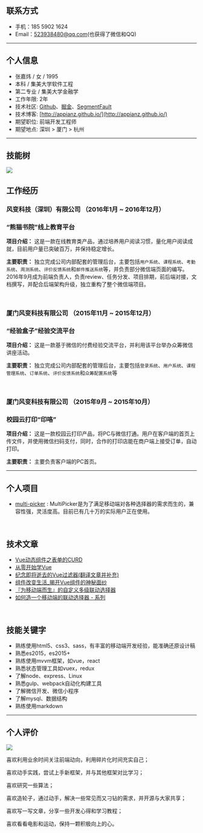 ## 联系方式

- 手机：185 5902 1624
- Email：523938480@qq.com(也获得了微信和QQ)

---

## 个人信息

 - 张嘉炜 / 女 / 1995 
 - 本科 / 集美大学软件工程
 - 第二专业 / 集美大学金融学
 - 工作年限: 2年
 - 技术社区: [Github](https://github.com/AppianZ)、[掘金](https://gold.xitu.io/user/57c664355bbb5000635314b6)、[SegmentFault](https://segmentfault.com/u/appian)
 - 技术博客: [http://appianz.github.io/](http://appianz.github.io/)
 - 期望职位: 前端开发工程师
 - 期望地点: 深圳 > 厦门 > 杭州 
 
---
## 技能树

![](https://github.com/AppianZ/resume/blob/master/techtree.png)


## 工作经历

### 风变科技（深圳）有限公司 （2016年1月 ~ 2016年12月）

### “熊猫书院”线上教育平台 

**项目介绍：** 
这是一款在线教育类产品，通过培养用户阅读习惯，量化用户阅读成就，目前用户量已突破百万，并保持稳定增长。

**主要职责：** 
独立完成公司内部配套的管理后台，主要包括`用户系统`、`课程系统`、`考勤系统`、`周测系统`、`评价反馈系统`和`邮件推送系统`等，并负责部分微信端页面的编写。2016年9月成为前端负责人，负责review、任务分发、项目排期，前后端对接，文档撰写，并配合后端架构升级，独立重构了整个微信端项目。

<br/>


### 厦门风变科技有限公司 （2015年11月 ~ 2015年12月）

### “经验盒子”经验交流平台

**项目介绍：** 
这是一款基于微信的付费经验交流平台，并利用该平台举办众筹微信讲座活动。

**主要职责：** 
独立完成公司内部配套的管理后台，主要包括`登录系统`、`用户系统`、`课程管理系统`、`订单系统`、`评价反馈系统`和`众筹配置系统`等

<br/>

### 厦门风变科技有限公司 （2015年9月 ~ 2015年10月）

### 校园云打印“印咯”

**项目介绍：** 
这是一款校园云打印产品，将PC与微信打通。用户在客户端的首页上传文件，并使用微信扫码支付，同时，合作的打印店能在商户端上接受订单，自动打印。

**主要职责：**
主要负责客户端的PC首页。


---


## 个人项目

 - [multi-picker](https://github.com/AppianZ/multi-picker) : MultiPicker是为了满足移动端对各种选择器的需求而生的，兼容性强，灵活度高。目前已有几十万的实际用户正在使用。
 
<br/>

## 技术文章

- [Vue动态组件之表单的CURD](http://www.jianshu.com/p/73dba151eb29)
- [从零开始学Vue](https://segmentfault.com/a/1190000005041030)
- [纪念即将逝去的Vue过滤器(翻译文章并补充)](https://segmentfault.com/a/1190000005027001) 
- [组件改变生活_揭开Vue组件的神秘面纱](https://segmentfault.com/a/1190000005045219)
- [『为移动端而生』的自定义多级联动选择器](https://gold.xitu.io/post/583faa050ce46300576216df)
- [如何造一个移动端的联动选择器 - 系列](https://gold.xitu.io/post/583fb0312f301e005cf44aeb)

<br/>

## 技能关键字

- 熟练使用html5、css3、sass，有丰富的移动端开发经验，能准确还原设计稿
- 熟悉es2015，es2015+
- 熟练使用mvvm框架，如vue，react
- 熟悉状态管理工具如vuex，redux
- 了解node、express、Linux
- 熟悉gulp、webpack自动化构建工具
- 了解微信开发、微信小程序
- 了解mysql、数据结构
- 熟练使用markdown

---

## 个人评价
![](https://github.com/AppianZ/resume/blob/master/appian.png)

喜欢利用业余时间关注前端动向，利用碎片化时间充实自己；

喜欢动手实践，尝试上手新框架，并与其他框架对比学习；

喜欢研究一些算法；

喜欢造轮子，通过动手，解决一些常见而又刁钻的需求，并开源与大家共享；

喜欢写一写文章，分享一些开发心得和学习教程；

喜欢看看电影和运动，保持一颗积极向上的心。

